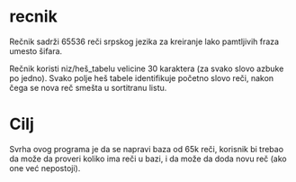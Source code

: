 # recnik
Rečnik sadrži 65536 reči srpskog jezika za kreiranje lako pamtljivih fraza umesto šifara.

Rečnik koristi niz/heš_tabelu velicine 30 karaktera (za svako slovo azbuke po jedno).
Svako polje heš tabele identifikuje početno slovo reči, nakon čega se nova reč smešta u sortitranu listu.

# Cilj
Svrha ovog programa je da se napravi baza od 65k reči, korisnik bi trebao da može da proveri koliko ima reči u bazi, i da može da doda novu reč (ako one već nepostoji).


